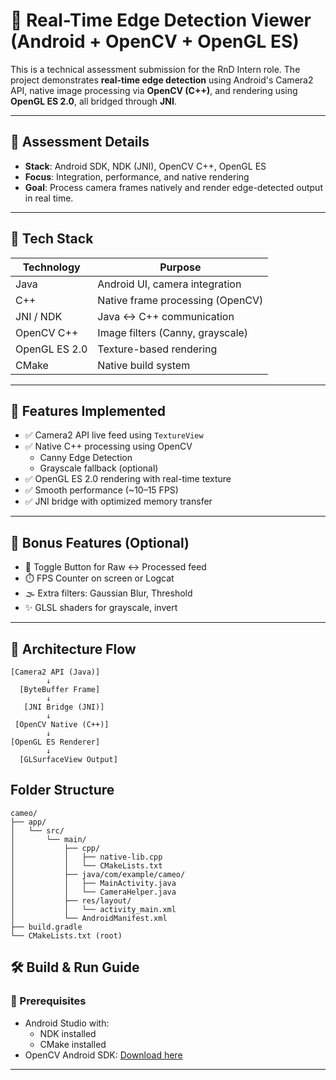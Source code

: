 # 🎯 Real-Time Edge Detection Viewer (Android + OpenCV + OpenGL ES)

This is a technical assessment submission for the RnD Intern role. The project demonstrates **real-time edge detection** using Android's Camera2 API, native image processing via **OpenCV (C++)**, and rendering using **OpenGL ES 2.0**, all bridged through **JNI**.

---

## 📅 Assessment Details

 
- **Stack**: Android SDK, NDK (JNI), OpenCV C++, OpenGL ES  
- **Focus**: Integration, performance, and native rendering  
- **Goal**: Process camera frames natively and render edge-detected output in real time.

---

## 🧰 Tech Stack

| Technology    | Purpose                            |
|---------------|------------------------------------|
| Java          | Android UI, camera integration     |
| C++           | Native frame processing (OpenCV)   |
| JNI / NDK     | Java ↔ C++ communication            |
| OpenCV C++    | Image filters (Canny, grayscale)   |
| OpenGL ES 2.0 | Texture-based rendering            |
| CMake         | Native build system                |

---

## 📸 Features Implemented

- ✅ Camera2 API live feed using `TextureView`
- ✅ Native C++ processing using OpenCV
  - Canny Edge Detection
  - Grayscale fallback (optional)
- ✅ OpenGL ES 2.0 rendering with real-time texture
- ✅ Smooth performance (~10–15 FPS)
- ✅ JNI bridge with optimized memory transfer

---

## 🌟 Bonus Features (Optional)

- 🔘 Toggle Button for Raw ↔ Processed feed
- ⏱️ FPS Counter on screen or Logcat
- 🌫️ Extra filters: Gaussian Blur, Threshold
- ✨ GLSL shaders for grayscale, invert

---

## 🧠 Architecture Flow

```text
[Camera2 API (Java)]
        ↓
  [ByteBuffer Frame]
        ↓
   [JNI Bridge (JNI)]
        ↓
 [OpenCV Native (C++)]
        ↓
[OpenGL ES Renderer]
        ↓
  [GLSurfaceView Output]
```
## Folder Structure
```
cameo/
├── app/
│   └── src/
│       └── main/
│           ├── cpp/
│           │   ├── native-lib.cpp
│           │   └── CMakeLists.txt
│           ├── java/com/example/cameo/
│           │   ├── MainActivity.java
│           │   └── CameraHelper.java
│           ├── res/layout/
│           │   └── activity_main.xml
│           └── AndroidManifest.xml
├── build.gradle
└── CMakeLists.txt (root)
```
## 🛠️ Build & Run Guide

### 🔧 Prerequisites

- Android Studio with:
  - NDK installed
  - CMake installed
- OpenCV Android SDK: [Download here](https://opencv.org/releases/)

---

